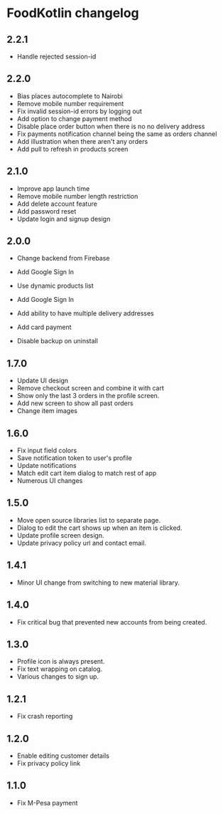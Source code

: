 # FoodKotlin changelog

## 2.2.1

- Handle rejected session-id

## 2.2.0
- Bias places autocomplete to Nairobi
- Remove mobile number requirement
- Fix invalid session-id errors by logging out
- Add option to change payment method
- Disable place order button when there is no no delivery address
- Fix payments notification channel being the same as orders channel
- Add illustration when there aren't any orders
- Add pull to refresh in products screen

## 2.1.0

- Improve app launch time
- Remove mobile number length restriction
- Add delete account feature
- Add password reset
- Update login and signup design

## 2.0.0

- Change backend from Firebase
- Add Google Sign In

- Use dynamic products list
- Add Google Sign In
- Add ability to have multiple delivery addresses
- Add card payment
- Disable backup on uninstall

## 1.7.0

- Update UI design
- Remove checkout screen and combine it with cart
- Show only the last 3 orders in the profile screen.
- Add new screen to show all past orders
- Change item images

## 1.6.0

- Fix input field colors
- Save notification token to user's profile
- Update notifications
- Match edit cart item dialog to match rest of app
- Numerous UI changes

## 1.5.0

- Move open source libraries list to separate page.
- Dialog to edit the cart shows up when an item is clicked.
- Update profile screen design.
- Update privacy policy url and contact email.

## 1.4.1

- Minor UI change from switching to new material library.

## 1.4.0

- Fix critical bug that prevented new accounts from being created.

## 1.3.0

- Profile icon is always present.
- Fix text wrapping on catalog.
- Various changes to sign up.

## 1.2.1

- Fix crash reporting

## 1.2.0

- Enable editing customer details
- Fix privacy policy link

## 1.1.0

- Fix M-Pesa payment
